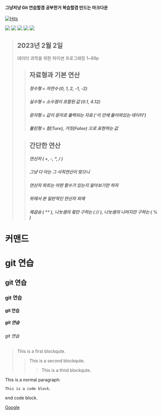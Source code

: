
#### 그냥저냥 Git 연습할겸 공부한거 복습할겸 만드는 마크다운

[![Hits](https://hits.seeyoufarm.com/api/count/incr/badge.svg?url=https%3A%2F%2Fgithub.com%2FSHINSUNGH%2FPython_for_study&count_bg=%23255694&title_bg=%23555555&icon=python.svg&icon_color=%23479768&title=Welcome_for_students&edge_flat=false)](https://hits.seeyoufarm.com)





<img src="https://img.shields.io/badge/PyTorch-EE4C2C?style=for-the-badge&logo=PyTorch&logoColor=white">       <img src="https://img.shields.io/badge/Python-3776AB?style=for-the-badge&logo=Python&logoColor=white">       <img src="https://img.shields.io/badge/mysql-4479A1?style=for-the-badge&logo=mysql&logoColor=white">       <img src="https://img.shields.io/badge/github-181717?style=for-the-badge&logo=github&logoColor=white">       <img src="https://img.shields.io/badge/git-F05032?style=for-the-badge&logo=git&logoColor=white">


>
>## 2023년 2월 2일
>
> 데이터 과학을 위한 파이썬 프로그래밍 1~89p
>
>   > ## 자료형과 기본 연산
>   >
>   > ##### 정수형 = 자연수 (0, 1, 2, -1, -2)
>   > 
>   > ##### 실수형 = 소수점이 포함된 값 (0.1, 4.12)
>   >  
>   > ##### 문자형 = 값이 문자로 출력되는 자료 ('이 안에 들어와있는 데이터')
>   > 
>   > ##### 불린형 = 참(Ture), 거짓(False) 으로 표현하는 값
> 
> 
> 
>   > ## 간단한 연산
>   >
>   > ##### 연산자 ( +, -, *, / ) 
>   >
>   > ##### 그냥 다 아는 그 사칙연산이 맞으니
>   > ##### 연산자 파트는 어떤 함수가 있는지 알아보기만 하자
>   > 
>   > ##### 위에서 본 일반적인 연산자 외에
>   >
>   > ##### 제곱승 ( ** ), 나눗셈의 몫만 구하는 ( // ), 나눗셈의 나머지만 구하는 ( % )
>   >
>   > ##### 
>   >
>   > ##### 
>   >
>   > ##### 
>   >
>   > ##### 
>   >
>   > ##### 
>   >
>   > ##### 



# 커맨드
# git 연습
## git 연습
### git 연습
#### git 연습
##### git 연습
###### git 연습

> This is a first blockqute.
>	> This is a second blockqute.
>	>	> This is a third blockqute.

This is a normal paragraph:

    This is a code block.
    
end code block.

[Google](https://www.naver.com, "google link")
